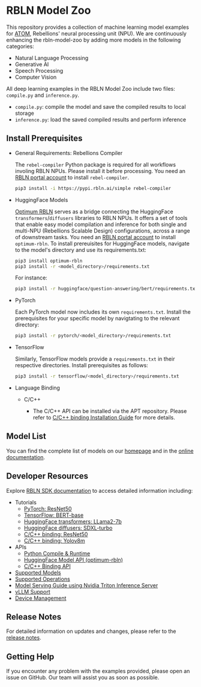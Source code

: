# RBLN Model Zoo
This repository provides a collection of machine learning model examples for [ATOM](https://rebellions.ai/rebellions-product/atom-2), Rebellions' neural processing unit (NPU). We are continuously enhancing the rbln-model-zoo by adding more models in the following categories:

- Natural Language Processing
- Generative AI
- Speech Processing
- Computer Vision

All deep learning examples in the RBLN Model Zoo include two files: `compile.py` and `inference.py`.
- `compile.py`: compile the model and save the compiled results to local storage
- `inference.py`: load the saved compiled results and perform inference

## Install Prerequisites
- General Requirements: Rebellions Compiler

    The `rebel-compiler` Python package is required for all workflows involing RBLN NPUs. Please install it before processing. You need an [RBLN portal account](https://docs.rbln.ai/getting_started/installation_guide.html#installation-guide) to install `rebel-compiler`.
    ```bash
    pip3 install -i https://pypi.rbln.ai/simple rebel-compiler
    ```

- HuggingFace Models
  
    [Optimum RBLN](https://docs.rbln.ai/software/optimum/optimum_rbln.html) serves as a bridge connecting the HuggingFace `transformers`/`diffusers` libraries to RBLN NPUs. It offers a set of tools that enable easy model compilation and inference for both single and multi-NPU (Rebellions Scalable Design) configurations, across a range of downstream tasks. You need an [RBLN portal account](https://docs.rbln.ai/getting_started/installation_guide.html#installation-guide) to install `optimum-rbln`. To install prereuisites for HuggingFace models, navigate to the model's directory and use its requirements.txt:
    ```bash
    pip3 install optimum-rbln
    pip3 install -r <model_directory>/requirements.txt
    ```
    For instance:
    ```bash
    pip3 install -r huggingface/question-answering/bert/requirements.txt
    ```

- PyTorch

    Each PyTorch model now includes its own `requirements.txt`. Install the prerequisites for your specific model by navigtating to the relevant directory:
    ```bash
    pip3 install -r pytorch/<model_directory>/requirements.txt 
    ```

- TensorFlow

    Similarly, TensorFlow models provide a `requirements.txt` in their respective directories. Install prerequisites as follows:
    ```bash
    pip3 install -r tensorflow/<model_directory>/requirements.txt
    ```

- Language Binding
    - C/C++

        - The C/C++ API can be installed via the APT repository. Please refer to [C/C++ binding Installation Guide](https://docs.rbln.ai/software/api/language_binding/c/installation.html) for more details.

## Model List
You can find the complete list of models on our [homepage](https://rebellions.ai/developers/model-zoo) and in the [online documentation](https://docs.rbln.ai/misc/pytorch_modelzoo.html). 

## Developer Resources
Explore [RBLN SDK documentation](https://docs.rbln.ai) to access detailed information including:

- Tutorials
    - [PyTorch: ResNet50](https://docs.rbln.ai/software/api/python/tutorial/basic/pytorch_resnet50.html)
    - [TensorFlow: BERT-base](https://docs.rbln.ai/software/api/python/tutorial/basic/tensorflow_bert.html)
    - [HuggingFace transformers: LLama2-7b](https://docs.rbln.ai/software/optimum/tutorial/llama_7b.html)
    - [HuggingFace diffusers: SDXL-turbo](https://docs.rbln.ai/software/optimum/tutorial/sdxl_turbo.html)
    - [C/C++ binding: ResNet50](https://docs.rbln.ai/software/api/language_binding/c/tutorial/image_classification.html)
    - [C/C++ binding: Yolov8m](https://docs.rbln.ai/software/api/language_binding/c/tutorial/object_detection.html)
- APIs
    - [Python Compile & Runtime](https://docs.rbln.ai/software/api/python_api.html)
    - [HuggingFace Model API (optimum-rbln)](https://docs.rbln.ai/software/optimum/model_api.html)
    - [C/C++ Binding API](https://docs.rbln.ai/software/api/language_binding/c/api.html)
- [Supported Models](https://docs.rbln.ai/misc/pytorch_modelzoo.html)
- [Supported Operations](https://docs.rbln.ai/misc/supported_ops_pytorch.html)
- [Model Serving Guide using Nvidia Triton Inference Server](https://docs.rbln.ai/software/model_serving/nvidia_triton_inference_server/installation.html)
- [vLLM Support](https://docs.rbln.ai/software/model_serving/vllm_support/vllm-rbln.html)
- [Device Management](https://docs.rbln.ai/software/system_management/device_management.html)

## Release Notes
For detailed information on updates and changes, please refer to the [release notes](CHANGELOG.md).

## Getting Help
If you encounter any problem with the examples provided, please open an issue on GitHub. Our team will assist you as soon as possible.

